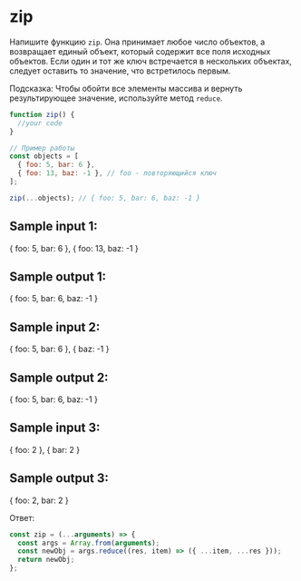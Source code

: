 # zip

Напишите функцию `zip`. Она принимает любое число объектов, а возвращает единый объект, который содержит все поля исходных объектов. Если один и тот же ключ встречается в нескольких объектах, следует оставить то значение, что встретилось первым.

Подсказка:
Чтобы обойти все элементы массива и вернуть результирующее значение, используйте метод `reduce`.

```jsx
function zip() {
  //your code
}

// Пример работы
const objects = [
  { foo: 5, bar: 6 },
  { foo: 13, baz: -1 }, // foo - повторяющийся ключ
];

zip(...objects); // { foo: 5, bar: 6, baz: -1 }
```

## Sample input 1:

{ foo: 5, bar: 6 },
{ foo: 13, baz: -1 }

## Sample output 1:

{ foo: 5, bar: 6, baz: -1 }

## Sample input 2:

{ foo: 5, bar: 6 }, { baz: -1 }

## Sample output 2:

{ foo: 5, bar: 6, baz: -1 }

## Sample input 3:

{ foo: 2 }, { bar: 2 }

## Sample output 3:

{ foo: 2, bar: 2 }

Ответ:

```jsx
const zip = (...arguments) => {
  const args = Array.from(arguments);
  const newObj = args.reduce((res, item) => ({ ...item, ...res }));
  return newObj;
};
```
